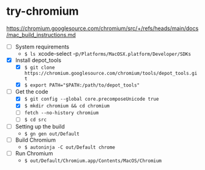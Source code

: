 # try-chromium

https://chromium.googlesource.com/chromium/src/+/refs/heads/main/docs/mac_build_instructions.md

- [ ] System requirements
  - `$ ls `xcode-select -p`/Platforms/MacOSX.platform/Developer/SDKs`
- [x] Install depot_tools
  - [x] `$ git clone https://chromium.googlesource.com/chromium/tools/depot_tools.git`
  - [x] `$ export PATH="$PATH:/path/to/depot_tools"`
- [ ] Get the code
  - [x] `$ git config --global core.precomposeUnicode true`
  - [x] `$ mkdir chromium && cd chromium`
  - [ ] `fetch --no-history chromium`
  - [ ] `$ cd src`
- [ ] Setting up the build
  - `$ gn gen out/Default`
- [ ] Build Chromium
  - `$ autoninja -C out/Default chrome`
- [ ] Run Chromium
  - `$ out/Default/Chromium.app/Contents/MacOS/Chromium`
